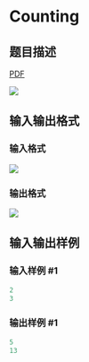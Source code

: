 # Counting

## 题目描述

[problemUrl]: https://uva.onlinejudge.org/index.php?option=com_onlinejudge&Itemid=8&category=13&page=show_problem&problem=1139

[PDF](https://uva.onlinejudge.org/external/101/p10198.pdf)

![](https://cdn.luogu.com.cn/upload/vjudge_pic/UVA10198/69fbd6bb0925752916199045573a71c94d3e2fa3.png)

## 输入输出格式

### 输入格式

![](https://cdn.luogu.com.cn/upload/vjudge_pic/UVA10198/09b7f4de25dab95e58b2a4d3beac530645a557c1.png)

### 输出格式

![](https://cdn.luogu.com.cn/upload/vjudge_pic/UVA10198/80d94203afa0f10e0d511583c6a98ac38b44cf0f.png)

## 输入输出样例

### 输入样例 #1

```cpp
2
3
```


### 输出样例 #1

```cpp
5
13
```


